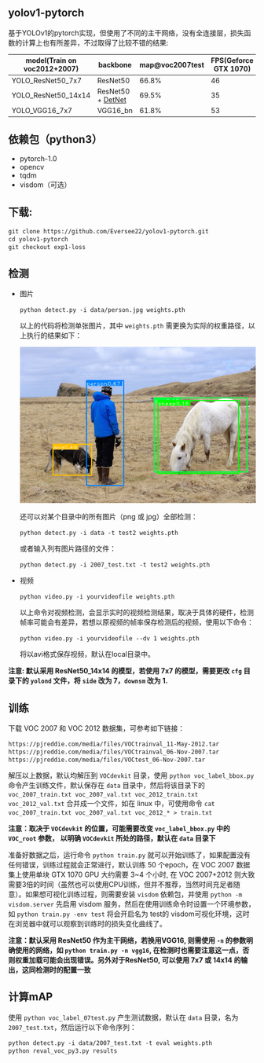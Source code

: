 ## yolov1-pytorch
基于YOLOv1的pytorch实现，但使用了不同的主干网络，没有全连接层，损失函数的计算上也有所差异，不过取得了比较不错的结果:

| model(Train on voc2012+2007)|  backbone          | map@voc2007test | FPS(Geforce GTX 1070)  |
| --------------------        |  ------------      | ----------      | -------   |
| YOLO_ResNet50_7x7           |  ResNet50          | 66.8%           |  46   |
| YOLO_ResNet50_14x14         |  ResNet50 + [DetNet](https://arxiv.org/abs/1804.06215) | 69.5%           |  35   |
| YOLO_VGG16_7x7              |  VGG16_bn             | 61.8%           |  53   |

## 依赖包（python3）
- pytorch-1.0
- opencv
- tqdm
- visdom（可选）

## 下载:  
  ```
  git clone https://github.com/Eversee22/yolov1-pytorch.git  
  cd yolov1-pytorch  
  git checkout exp1-loss
  ```

## 检测  

  * 图片

    `python detect.py -i data/person.jpg weights.pth`

    以上的代码将检测单张图片，其中 `weights.pth` 需更换为实际的权重路径，以上执行的结果如下：  

    ![](det/bbox_person.png)

    还可以对某个目录中的所有图片（png 或 jpg）全部检测：  

    `python detect.py -i data -t test2 weights.pth `

    或者输入列有图片路径的文件：  

    `python detect.py -i 2007_test.txt -t test2 weights.pth`

  * 视频

    `python video.py -i yourvideofile weights.pth`

    以上命令对视频检测，会显示实时的视频检测结果，取决于具体的硬件，检测帧率可能会有差异，若想以原视频的帧率保存检测后的视频，使用以下命令：  

    `python video.py -i yourvideofile --dv 1 weights.pth`

    将以avi格式保存视频，默认在local目录中。

  **注意: 默认采用 ResNet50_14x14 的模型，若使用 7x7 的模型，需要更改 `cfg` 目录下的 `yolond` 文件，将 `side` 改为 7，`downsm` 改为 1.**

## 训练  
  下载 VOC 2007 和 VOC 2012 数据集，可参考如下链接：  
  ```
  https://pjreddie.com/media/files/VOCtrainval_11-May-2012.tar
  https://pjreddie.com/media/files/VOCtrainval_06-Nov-2007.tar
  https://pjreddie.com/media/files/VOCtest_06-Nov-2007.tar
  ```
  解压以上数据，默认均解压到 `VOCdevkit` 目录，使用 `python voc_label_bbox.py` 命令产生训练文件，默认保存在 `data` 目录中，然后将该目录下的   
  `voc_2007_train.txt voc_2007_val.txt voc_2012_train.txt voc_2012_val.txt`
  合并成一个文件，如在 linux 中，可使用命令 `cat voc_2007_train.txt voc_2007_val.txt voc_2012_* > train.txt`

  **注意：取决于 `VOCdevkit` 的位置，可能需要改变 `voc_label_bbox.py` 中的 `VOC_root` 参数， 以明确 `VOCdevkit` 所处的路径，默认在 `data` 目录下**

  准备好数据之后，运行命令 `python train.py` 就可以开始训练了，如果配置没有任何错误，训练过程就会正常进行，默认训练 50 个epoch，在 VOC 2007 数据集上使用单块 GTX 1070 GPU 大约需要 3~4 个小时, 在 VOC 2007+2012 则大致需要3倍的时间（虽然也可以使用CPU训练，但并不推荐，当然时间充足者随意）。如果想可视化训练过程，则需要安装 `visdom` 依赖包，并使用 `python -m visdom.server` 先启用 visdom 服务，然后在使用训练命令时设置一个环境参数，如 `python train.py -env test` 将会开启名为 test的 visdom可视化环境，这时在浏览器中就可以观察到训练时的损失变化曲线了。

  **注意：默认采用 ResNet50 作为主干网络，若换用VGG16, 则需使用 `-n` 的参数明确使用的网络，如 `python train.py -n vgg16`, 在检测时也需要注意这一点，否则权重加载可能会出现错误。另外对于ResNet50, 可以使用 7x7 或 14x14 的输出，这同检测时的配置一致**

## 计算mAP
  使用 `python voc_label_07test.py` 产生测试数据，默认在 `data` 目录，名为 `2007_test.txt`，然后运行以下命令序列：  
  ```
  python detect.py -i data/2007_test.txt -t eval weights.pth
  python reval_voc_py3.py results
  ```
